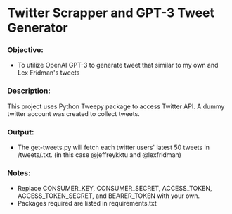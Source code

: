 # Twitter Scrapper and GPT-3 Tweet Generator

### Objective: 
- To utilize OpenAI GPT-3 to generate tweet that similar to my own and Lex Fridman's tweets

### Description:
This project uses Python Tweepy package to access Twitter API. A dummy twitter account was created to collect tweets.


### Output:
- The get-tweets.py will fetch each twitter users' latest 50 tweets in /tweets/<username>.txt. (in this case @jeffreykktu and @lexfridman)
  
### Notes:
- Replace CONSUMER_KEY, CONSUMER_SECRET, ACCESS_TOKEN, ACCESS_TOKEN_SECRET, and BEARER_TOKEN with your own.
- Packages required are listed in requirements.txt


